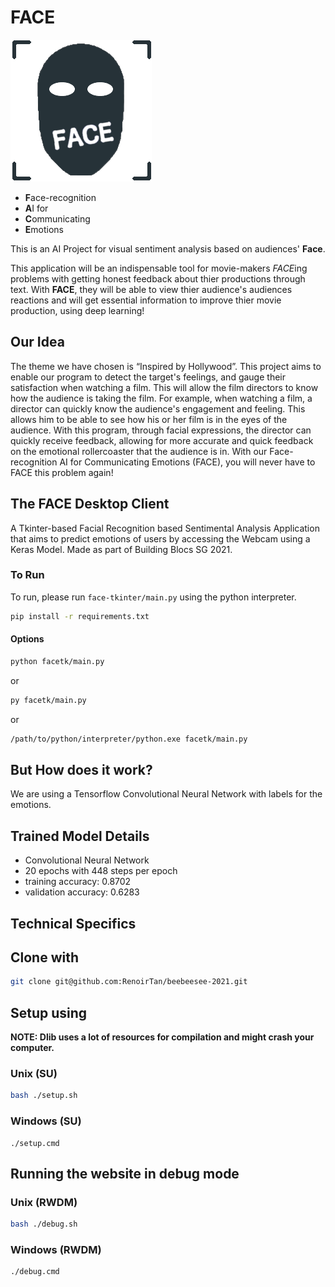 # FACE

![logo](assets/logo.png?raw=true)

- **F**ace-recognition
- **A**I for
- **C**ommunicating
- **E**motions

This is an AI Project for visual sentiment analysis based on audiences' **Face**.

This application will be an indispensable tool for movie-makers *FACE*ing problems with getting honest feedback about thier productions through text.
With **FACE**, they will be able to view thier audience's audiences reactions and will get essential information to improve thier movie production, using deep learning!


## Our Idea
The theme we have chosen is “Inspired by Hollywood”. This project aims to enable our program to detect the target's feelings, and gauge their satisfaction when watching a film. This will allow the film directors to know how the audience is taking the film. For example, when watching a film, a director can quickly know the audience's engagement and feeling. This allows him to be able to see how his or her film is in the eyes of the audience. With this program, through facial expressions, the director can quickly receive feedback, allowing for more accurate and quick feedback on the emotional rollercoaster that the audience is in. With our Face-recognition AI for Communicating Emotions (FACE), you will never have to FACE this problem again!


## The FACE Desktop Client

A Tkinter-based Facial Recognition based Sentimental Analysis Application that aims to predict emotions of users by accessing the Webcam using a Keras Model. Made as part of Building Blocs SG 2021.

### To Run
To run, please run `face-tkinter/main.py` using the python interpreter.

```sh
pip install -r requirements.txt
```

#### Options

```sh
python facetk/main.py
```

or

```sh
py facetk/main.py
```

or

```sh
/path/to/python/interpreter/python.exe facetk/main.py
```



## But How does it work?
We are using a Tensorflow Convolutional Neural Network with labels for the emotions.

## Trained Model Details
 - Convolutional Neural Network
 - 20 epochs with 448 steps per epoch
 - training accuracy: 0.8702
 - validation accuracy: 0.6283


## Technical Specifics
## Clone with

```bash
git clone git@github.com:RenoirTan/beebeesee-2021.git
```

## Setup using

**NOTE: Dlib uses a lot of resources for compilation and might crash your computer.**

### Unix (SU)

```bash
bash ./setup.sh
```

### Windows (SU)

```shell
./setup.cmd
```

## Running the website in debug mode

### Unix (RWDM)

```bash
bash ./debug.sh
```

### Windows (RWDM)

```shell
./debug.cmd
```
